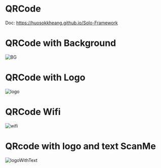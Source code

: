 # QRCode

Doc: https://huosokkheang.github.io/Solo-Framework

# QRCode with Background
![BG](https://github.com/huosokkheang/QRCode/assets/35053923/4e37562f-1306-464b-9fcc-95410be545e1)

# QRCode with Logo
![logo](https://github.com/huosokkheang/QRCode/assets/35053923/0601793b-421e-4a97-b7a6-6d050ed6ed90)

# QRCode Wifi
![wifi](https://github.com/huosokkheang/QRCode/assets/35053923/6e41b3d5-8520-4da9-95f7-ed99c316d3ce)

# QRcode with logo and text ScanMe
![logoWithText](https://github.com/huosokkheang/QRCode/assets/35053923/6caf47b6-1701-46c6-b82e-cc1462a32c7f)
